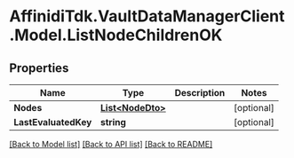 # AffinidiTdk.VaultDataManagerClient.Model.ListNodeChildrenOK

## Properties

Name | Type | Description | Notes
------------ | ------------- | ------------- | -------------
**Nodes** | [**List&lt;NodeDto&gt;**](NodeDto.md) |  | [optional] 
**LastEvaluatedKey** | **string** |  | [optional] 

[[Back to Model list]](../README.md#documentation-for-models) [[Back to API list]](../README.md#documentation-for-api-endpoints) [[Back to README]](../README.md)

